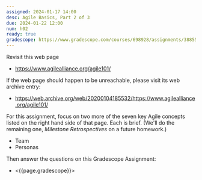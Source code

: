 ```yaml
---
assigned: 2024-01-17 14:00
desc: Agile Basics, Part 2 of 3
due: 2024-01-22 12:00
num: h02
ready: true
gradescope: https://www.gradescope.com/courses/698928/assignments/3885580
---
```


Revisit this web page

* <https://www.agilealliance.org/agile101/>

If the web page should happen to be unreachable, please visit its web archive entry: 
* <https://web.archive.org/web/20200104185532/https://www.agilealliance.org/agile101/>

For this assignment, focus on two more of the seven key Agile concepts listed on the right hand side of that page.
Each is brief.  (We'll do the remaining one, *Milestone Retrospectives* on a future homework.)

* Team
* Personas

Then answer the questions on this Gradescope Assignment:
* <{{page.gradescope}}>


